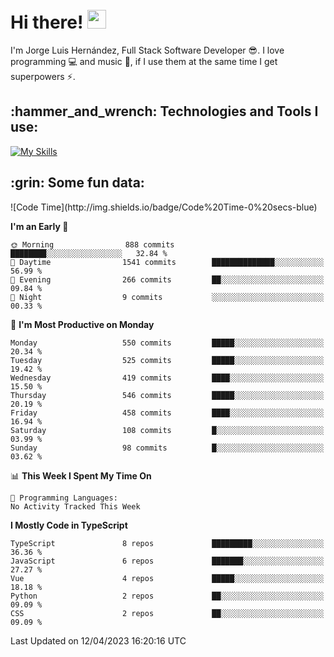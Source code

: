 <h1 align="left">
 <abc>
  <br>Hi there! <img src="https://user-images.githubusercontent.com/42378118/110234147-e3259600-7f4e-11eb-95be-0c4047144dea.gif" width="30"><br>
 </abc>
</h1>

I'm Jorge Luis Hernández, Full Stack Software Developer :sunglasses:. I love programming :computer: and music :musical_score:, if I use them at the same time I get superpowers :zap:. 


<h2 align="left">:hammer_and_wrench: Technologies and Tools I use:</h2>

[![My Skills](https://skillicons.dev/icons?i=js,ts,html,css,py,vue,react,next,nest,postgres,mysql)](https://skillicons.dev)

<h2 align="left">:grin: Some fun data:</h2>
<!--START_SECTION:waka-->
![Code Time](http://img.shields.io/badge/Code%20Time-0%20secs-blue)

**I'm an Early 🐤** 

```text
🌞 Morning                888 commits         ████████░░░░░░░░░░░░░░░░░   32.84 % 
🌆 Daytime                1541 commits        ██████████████░░░░░░░░░░░   56.99 % 
🌃 Evening                266 commits         ██░░░░░░░░░░░░░░░░░░░░░░░   09.84 % 
🌙 Night                  9 commits           ░░░░░░░░░░░░░░░░░░░░░░░░░   00.33 % 
```
📅 **I'm Most Productive on Monday** 

```text
Monday                   550 commits         █████░░░░░░░░░░░░░░░░░░░░   20.34 % 
Tuesday                  525 commits         █████░░░░░░░░░░░░░░░░░░░░   19.42 % 
Wednesday                419 commits         ████░░░░░░░░░░░░░░░░░░░░░   15.50 % 
Thursday                 546 commits         █████░░░░░░░░░░░░░░░░░░░░   20.19 % 
Friday                   458 commits         ████░░░░░░░░░░░░░░░░░░░░░   16.94 % 
Saturday                 108 commits         █░░░░░░░░░░░░░░░░░░░░░░░░   03.99 % 
Sunday                   98 commits          █░░░░░░░░░░░░░░░░░░░░░░░░   03.62 % 
```


📊 **This Week I Spent My Time On** 

```text
💬 Programming Languages: 
No Activity Tracked This Week
```

**I Mostly Code in TypeScript** 

```text
TypeScript               8 repos             █████████░░░░░░░░░░░░░░░░   36.36 % 
JavaScript               6 repos             ███████░░░░░░░░░░░░░░░░░░   27.27 % 
Vue                      4 repos             █████░░░░░░░░░░░░░░░░░░░░   18.18 % 
Python                   2 repos             ██░░░░░░░░░░░░░░░░░░░░░░░   09.09 % 
CSS                      2 repos             ██░░░░░░░░░░░░░░░░░░░░░░░   09.09 % 
```




 Last Updated on 12/04/2023 16:20:16 UTC
<!--END_SECTION:waka-->
